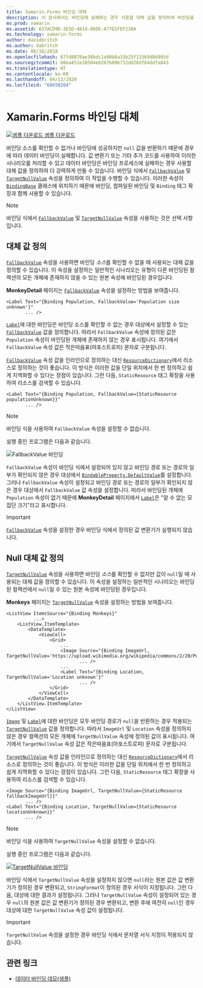 ```yaml
---
title: Xamarin.Forms 바인딩 대체
description: 이 문서에서는 바인딩에 실패하는 경우 사용할 대체 값을 정의하여 바인딩을 보다 강력하게 만드는 방법에 대해 설명합니다.
ms.prod: xamarin
ms.assetid: 637ACD9D-3E5D-4014-86DE-A77D1FEF238A
ms.technology: xamarin-forms
author: davidbritch
ms.author: dabritch
ms.date: 08/16/2018
ms.openlocfilehash: 67fd8070ae36bdc1a90b8a33b25f13369d8d995d
ms.sourcegitcommit: b0ea451e18504e6267b896732dd26df64ddfa843
ms.translationtype: HT
ms.contentlocale: ko-KR
ms.lasthandoff: 04/13/2020
ms.locfileid: "68650204"
---
```

# <a name="xamarinforms-binding-fallbacks"></a>Xamarin.Forms 바인딩 대체

[![샘플 다운로드](~/media/shared/download.png) 샘플 다운로드](https://docs.microsoft.com/samples/xamarin/xamarin-forms-samples/databindingdemos)

바인딩 소스를 확인할 수 없거나 바인딩에 성공하지만 `null` 값을 반환하기 때문에 경우에 따라 데이터 바인딩이 실패합니다. 값 변환기 또는 기타 추가 코드를 사용하여 이러한 시나리오를 처리할 수 있고 데이터 바인딩은 바인딩 프로세스에 실패하는 경우 사용할 대체 값을 정의하여 더 강력하게 만들 수 있습니다. 바인딩 식에서 [`FallbackValue`](xref:Xamarin.Forms.BindingBase.FallbackValue) 및 [`TargetNullValue`](xref:Xamarin.Forms.BindingBase.TargetNullValue) 속성을 정의하여 이 작업을 수행할 수 있습니다. 이러한 속성이 [`BindingBase`](xref:Xamarin.Forms.BindingBase) 클래스에 위치하기 때문에 바인딩, 컴파일된 바인딩 및 `Binding` 태그 확장과 함께 사용할 수 있습니다.

> [!NOTE]
> 바인딩 식에서 [`FallbackValue`](xref:Xamarin.Forms.BindingBase.FallbackValue) 및 [`TargetNullValue`](xref:Xamarin.Forms.BindingBase.TargetNullValue) 속성을 사용하는 것은 선택 사항입니다.

## <a name="defining-a-fallback-value"></a>대체 값 정의

[`FallbackValue`](xref:Xamarin.Forms.BindingBase.FallbackValue) 속성을 사용하면 바인딩 *소스*를 확인할 수 없을 때 사용되는 대체 값을 정의할 수 있습니다. 이 속성을 설정하는 일반적인 시나리오는 유형이 다른 바인딩된 컬렉션의 모든 개체에 존재하지 않을 수 있는 원본 속성에 바인딩된 경우입니다.

**MonkeyDetail** 페이지는 [`FallbackValue`](xref:Xamarin.Forms.BindingBase.FallbackValue) 속성을 설정하는 방법을 보여줍니다.

```xaml
<Label Text="{Binding Population, FallbackValue='Population size unknown'}"
       ... />   
```

[`Label`](xref:Xamarin.Forms.Label)에 대한 바인딩은 바인딩 소스를 확인할 수 없는 경우 대상에서 설정할 수 있는 [`FallbackValue`](xref:Xamarin.Forms.BindingBase.FallbackValue) 값을 정의합니다. 따라서 `FallbackValue` 속성에 정의된 값은 `Population` 속성이 바인딩된 개체에 존재하지 않는 경우 표시됩니다. 여기에서 `FallbackValue` 속성 값은 작은따옴표(아포스트로피) 문자로 구분됩니다.

[`FallbackValue`](xref:Xamarin.Forms.BindingBase.FallbackValue) 속성 값을 인라인으로 정의하는 대신 [`ResourceDictionary`](xref:Xamarin.Forms.ResourceDictionary)에서 리소스로 정의하는 것이 좋습니다. 이 방식은 이러한 값을 단일 위치에서 한 번 정의하고 쉽게 지역화할 수 있다는 장점이 있습니다. 그런 다음, `StaticResource` 태그 확장을 사용하여 리소스를 검색할 수 있습니다.

```xaml
<Label Text="{Binding Population, FallbackValue={StaticResource populationUnknown}}"
       ... />  
```

> [!NOTE]
> 바인딩 식을 사용하여 `FallbackValue` 속성을 설정할 수 없습니다.

실행 중인 프로그램은 다음과 같습니다.

![FallbackValue 바인딩](binding-fallbacks-images/bindingunavailable-detail-cropped.png "FallbackValue 바인딩")

`FallbackValue` 속성이 바인딩 식에서 설정되어 있지 않고 바인딩 경로 또는 경로의 일부가 확인되지 않은 경우 대상에서 [`BindableProperty.DefaultValue`](xref:Xamarin.Forms.BindableProperty.DefaultValue)를 설정합니다. 그러나 `FallbackValue` 속성이 설정되고 바인딩 경로 또는 경로의 일부가 확인되지 않은 경우 대상에서 `FallbackValue` 값 속성을 설정합니다. 따라서 바인딩된 개체에 `Population` 속성이 없기 때문에 **MonkeyDetail** 페이지에서 [`Label`](xref:Xamarin.Forms.Label)은 "알 수 없는 모집단 크기"라고 표시합니다.

> [!IMPORTANT]
> [`FallbackValue`](xref:Xamarin.Forms.BindingBase.FallbackValue) 속성을 설정한 경우 바인딩 식에서 정의된 값 변환기가 실행되지 않습니다.

## <a name="defining-a-null-replacement-value"></a>Null 대체 값 정의

[`TargetNullValue`](xref:Xamarin.Forms.BindingBase.TargetNullValue) 속성을 사용하면 바인딩 *소스*를 확인할 수 없지만 값이 `null`일 때 사용되는 대체 값을 정의할 수 있습니다. 이 속성을 설정하는 일반적인 시나리오는 바인딩된 컬렉션에서 `null`일 수 있는 원본 속성에 바인딩된 경우입니다.

**Monkeys** 페이지는 [`TargetNullValue`](xref:Xamarin.Forms.BindingBase.TargetNullValue) 속성을 설정하는 방법을 보여줍니다.

```xaml
<ListView ItemsSource="{Binding Monkeys}"
          ...>
    <ListView.ItemTemplate>
        <DataTemplate>
            <ViewCell>
                <Grid>
                    ...
                    <Image Source="{Binding ImageUrl, TargetNullValue='https://upload.wikimedia.org/wikipedia/commons/2/20/Point_d_interrogation.jpg'}"
                           ... />
                    ...
                    <Label Text="{Binding Location, TargetNullValue='Location unknown'}"
                           ... />
                </Grid>
            </ViewCell>
        </DataTemplate>
    </ListView.ItemTemplate>
</ListView>
```

[`Image`](xref:Xamarin.Forms.Image) 및 [`Label`](xref:Xamarin.Forms.Label)에 대한 바인딩은 모두 바인딩 경로가 `null`을 반환하는 경우 적용되는 [`TargetNullValue`](xref:Xamarin.Forms.BindingBase.TargetNullValue) 값을 정의합니다. 따라서 `ImageUrl` 및 `Location` 속성을 정의하지 않은 경우 컬렉션의 모든 개체에 `TargetNullValue` 속성에 정의된 값이 표시됩니다. 여기에서 `TargetNullValue` 속성 값은 작은따옴표(아포스트로피) 문자로 구분됩니다.

[`TargetNullValue`](xref:Xamarin.Forms.BindingBase.TargetNullValue) 속성 값을 인라인으로 정의하는 대신 [`ResourceDictionary`](xref:Xamarin.Forms.ResourceDictionary)에서 리소스로 정의하는 것이 좋습니다. 이 방식은 이러한 값을 단일 위치에서 한 번 정의하고 쉽게 지역화할 수 있다는 장점이 있습니다. 그런 다음, `StaticResource` 태그 확장을 사용하여 리소스를 검색할 수 있습니다.

```xaml
<Image Source="{Binding ImageUrl, TargetNullValue={StaticResource fallbackImageUrl}}"
       ... />
<Label Text="{Binding Location, TargetNullValue={StaticResource locationUnknown}}"
       ... />
```

> [!NOTE]
> 바인딩 식을 사용하여 `TargetNullValue` 속성을 설정할 수 없습니다.

실행 중인 프로그램은 다음과 같습니다.

[![TargetNullValue 바인딩](binding-fallbacks-images/bindingunavailable-small.png "TargetNullValue 바인딩")](binding-fallbacks-images/bindingunavailable-large.png#lightbox "TargetNullValue 바인딩")

바인딩 식에서 `TargetNullValue` 속성을 설정하지 않으면 `null`라는 원본 값은 값 변환기가 정의된 경우 변환되고, `StringFormat`이 정의된 경우 서식이 지정됩니다. 그런 다음, 대상에 대한 결과가 설정됩니다. 그러나 `TargetNullValue` 속성이 설정되어 있는 경우 `null`의 원본 값은 값 변환기가 정의된 경우 변환되고, 변환 후에 여전히 `null`인 경우 대상에 대한 `TargetNullValue` 속성 값이 설정됩니다.

> [!IMPORTANT]
> `TargetNullValue` 속성을 설정한 경우 바인딩 식에서 문자열 서식 지정이 적용되지 않습니다.

## <a name="related-links"></a>관련 링크

- [데이터 바인딩 데모(샘플)](https://docs.microsoft.com/samples/xamarin/xamarin-forms-samples/databindingdemos)
